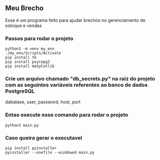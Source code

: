 ## Meu Brecho
Esse é um programa feito para ajudar brechós no gerenciamento de estoque e vendas

### Passos para rodar o projeto
```
python3 -m venv my_env
./my_env/Scripts/Activate
pip install tk
pip install psycopg2
pip install matplotlib
```

### Crie um arquivo chamado "db_secrets.py" na raiz do projeto com as seguintes variáveis referentes ao banco de dados PostgreSQL
dabatase, user, password, host, port

### Entao execute esse comando para rodar o projeto
```
python3 main.py
```

### Caso queira gerar o executavel
```
pip install pyinstaller
pyinstaller --onefile --windowed main.py
```